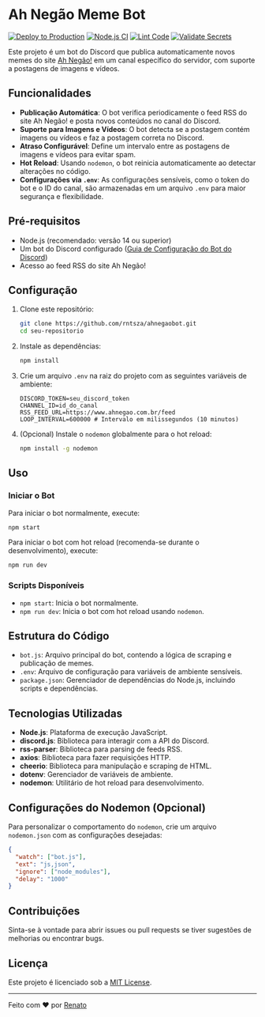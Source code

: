 # Ah Negão Meme Bot

[![Deploy to Production](https://github.com/rntsza/ahnegaobot/actions/workflows/main.yml/badge.svg)](https://github.com/rntsza/ahnegaobot/actions/workflows/main.yml)
[![Node.js CI](https://github.com/rntsza/ahnegaobot/actions/workflows/nodejs-ci.yml/badge.svg?branch=main)](https://github.com/rntsza/ahnegaobot/actions/workflows/nodejs-ci.yml)
[![Lint Code](https://github.com/rntsza/ahnegaobot/actions/workflows/lint.yml/badge.svg?branch=main)](https://github.com/rntsza/ahnegaobot/actions/workflows/lint.yml)
[![Validate Secrets](https://github.com/rntsza/ahnegaobot/actions/workflows/validate-secrets.yml/badge.svg)](https://github.com/rntsza/ahnegaobot/actions/workflows/validate-secrets.yml)

Este projeto é um bot do Discord que publica automaticamente novos memes do site [Ah Negão!](https://www.ahnegao.com.br) em um canal específico do servidor, com suporte a postagens de imagens e vídeos.

## Funcionalidades

- **Publicação Automática**: O bot verifica periodicamente o feed RSS do site Ah Negão! e posta novos conteúdos no canal do Discord.
- **Suporte para Imagens e Vídeos**: O bot detecta se a postagem contém imagens ou vídeos e faz a postagem correta no Discord.
- **Atraso Configurável**: Define um intervalo entre as postagens de imagens e vídeos para evitar spam.
- **Hot Reload**: Usando `nodemon`, o bot reinicia automaticamente ao detectar alterações no código.
- **Configurações via `.env`**: As configurações sensíveis, como o token do bot e o ID do canal, são armazenadas em um arquivo `.env` para maior segurança e flexibilidade.

## Pré-requisitos

- Node.js (recomendado: versão 14 ou superior)
- Um bot do Discord configurado ([Guia de Configuração do Bot do Discord](https://discord.com/developers/applications))
- Acesso ao feed RSS do site Ah Negão!

## Configuração

1. Clone este repositório:

   ```bash
   git clone https://github.com/rntsza/ahnegaobot.git
   cd seu-repositorio
   ```

2. Instale as dependências:

   ```bash
   npm install
   ```

3. Crie um arquivo `.env` na raiz do projeto com as seguintes variáveis de ambiente:

   ```plaintext
   DISCORD_TOKEN=seu_discord_token
   CHANNEL_ID=id_do_canal
   RSS_FEED_URL=https://www.ahnegao.com.br/feed
   LOOP_INTERVAL=600000 # Intervalo em milissegundos (10 minutos)
   ```

4. (Opcional) Instale o `nodemon` globalmente para o hot reload:

   ```bash
   npm install -g nodemon
   ```

## Uso

### Iniciar o Bot

Para iniciar o bot normalmente, execute:

```bash
npm start
```

Para iniciar o bot com hot reload (recomenda-se durante o desenvolvimento), execute:

```bash
npm run dev
```

### Scripts Disponíveis

- `npm start`: Inicia o bot normalmente.
- `npm run dev`: Inicia o bot com hot reload usando `nodemon`.

## Estrutura do Código

- `bot.js`: Arquivo principal do bot, contendo a lógica de scraping e publicação de memes.
- `.env`: Arquivo de configuração para variáveis de ambiente sensíveis.
- `package.json`: Gerenciador de dependências do Node.js, incluindo scripts e dependências.

## Tecnologias Utilizadas

- **Node.js**: Plataforma de execução JavaScript.
- **discord.js**: Biblioteca para interagir com a API do Discord.
- **rss-parser**: Biblioteca para parsing de feeds RSS.
- **axios**: Biblioteca para fazer requisições HTTP.
- **cheerio**: Biblioteca para manipulação e scraping de HTML.
- **dotenv**: Gerenciador de variáveis de ambiente.
- **nodemon**: Utilitário de hot reload para desenvolvimento.

## Configurações do Nodemon (Opcional)

Para personalizar o comportamento do `nodemon`, crie um arquivo `nodemon.json` com as configurações desejadas:

```json
{
  "watch": ["bot.js"],
  "ext": "js,json",
  "ignore": ["node_modules"],
  "delay": "1000"
}
```

## Contribuições

Sinta-se à vontade para abrir issues ou pull requests se tiver sugestões de melhorias ou encontrar bugs.

## Licença

Este projeto é licenciado sob a [MIT License](LICENSE).

---

Feito com ❤️ por [Renato](https://github.com/rntsza)
